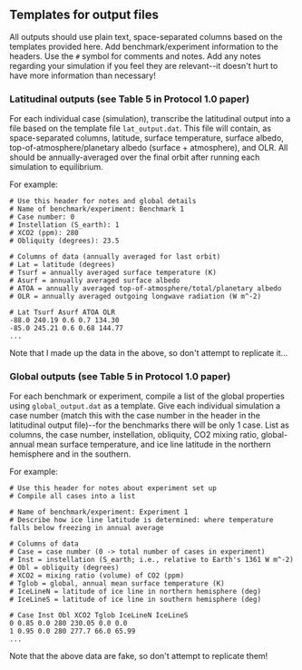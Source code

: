 
## Templates for output files 

All outputs should use plain text, space-separated columns based on the templates provided here. Add benchmark/experiment information to the headers. Use the `#` symbol for comments and notes. Add any notes regarding your simulation if you feel they are relevant--it doesn't hurt to have more information than necessary!

### Latitudinal outputs (see Table 5 in Protocol 1.0 paper) 

For each individual case (simulation), transcribe the latitudinal output into a file based on the template file `lat_output.dat`. This file will contain, as space-separated columns, latitude, surface temperature, surface albedo, top-of-atmosphere/planetary albedo (surface + atmosphere), and OLR. All should be annually-averaged over the final orbit after running each simulation to equilibrium.

For example:

```
# Use this header for notes and global details
# Name of benchmark/experiment: Benchmark 1
# Case number: 0 
# Instellation (S_earth): 1
# XCO2 (ppm): 280
# Obliquity (degrees): 23.5

# Columns of data (annually averaged for last orbit)
# Lat = latitude (degrees)
# Tsurf = annually averaged surface temperature (K)
# Asurf = annually averaged surface albedo
# ATOA = annually averaged top-of-atmosphere/total/planetary albedo
# OLR = annually averaged outgoing longwave radiation (W m^-2)

# Lat Tsurf Asurf ATOA OLR
-88.0 240.19 0.6 0.7 134.30
-85.0 245.21 0.6 0.68 144.77
...
```

Note that I made up the data in the above, so don't attempt to replicate it...

### Global outputs (see Table 5 in Protocol 1.0 paper) 

For each benchmark or experiment, compile a list of the global properties using `global_output.dat` as a template. Give each individual simulation a case number (match this with the case number in the header in the latitudinal output file)--for the benchmarks there will be only 1 case. List as columns, the case number, instellation, obliquity, CO2 mixing ratio, global-annual mean surface temperature, and ice line latitude in the northern hemisphere and in the southern. 

For example:
```
# Use this header for notes about experiment set up
# Compile all cases into a list

# Name of benchmark/experiment: Experiment 1
# Describe how ice line latitude is determined: where temperature falls below freezing in annual average

# Columns of data
# Case = case number (0 -> total number of cases in experiment)
# Inst = instellation (S_earth; i.e., relative to Earth's 1361 W m^-2)
# Obl = obliquity (degrees)
# XCO2 = mixing ratio (volume) of CO2 (ppm)
# Tglob = global, annual mean surface temperature (K)
# IceLineN = latitude of ice line in northern hemisphere (deg)
# IceLineS = latitude of ice line in southern hemisphere (deg)

# Case Inst Obl XCO2 Tglob IceLineN IceLineS
0 0.85 0.0 280 230.05 0.0 0.0
1 0.95 0.0 280 277.7 66.0 65.99
...
```

Note that the above data are fake, so don't attempt to replicate them!
